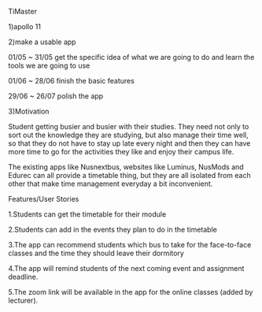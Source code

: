 TiMaster

1)apollo 11

2)make a usable app

01/05 ~ 31/05 get the specific idea of what we are going to do and learn the tools we are going to use

01/06 ~ 28/06 finish the basic features

29/06 ~ 26/07 polish the app

3)Motivation  

Student getting busier and busier with their studies. They need not only to sort out the knowledge they are studying, but also manage their time well, so that they do not have to stay up late every night and then they can have more time to go for the activities they like and enjoy their campus life. 

The existing apps like Nusnextbus, websites like Luminus, NusMods and Edurec can all provide a timetable thing, but they are all isolated from each other that make time management everyday a bit inconvenient. 

Features/User Stories 

1.Students can get the timetable for their module 

2.Students can add in the events they plan to do in the timetable 

3.The app can recommend students which bus to take for the face-to-face classes and the time they should leave their dormitory 

4.The app will remind students of the next coming event and assignment deadline. 

5.The zoom link will be available in the app for the online classes (added by lecturer). 
